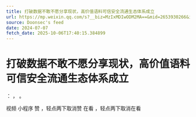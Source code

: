```yaml
---
title: 打破数据不敢不愿分享现状，高价值语料可信安全流通生态体系成立
url: https://mp.weixin.qq.com/s?__biz=MzIxMDIwODM2MA==&mid=2653930266&idx=2&sn=2bd10e7d84dd50f8ef63b4262abcac77
source: Doonsec's feed
date: 2024-07-07
fetch_date: 2025-10-06T17:40:15.384899
---
```


# 打破数据不敢不愿分享现状，高价值语料可信安全流通生态体系成立

：
，
。

视频
小程序
赞
，轻点两下取消赞
在看
，轻点两下取消在看